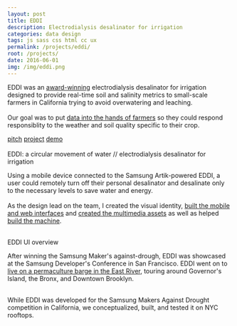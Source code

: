 ```yaml
---
layout: post
title: EDDI
description: Electrodialysis desalinator for irrigation
categories: data design
tags: js sass css html cc ux
permalink: /projects/eddi/
root: /projects/
date: 2016-06-01
img: /img/eddi.png
---
```


EDDI was an <a href="https://news.samsung.com/us/samsung-awards-eddi-iot-developer-team-winner-makers-against-drought-mad-global-challenge-curtis-sasaki/" target="_blank">award-winning</a> electrodialysis desalinator for irrigation designed to provide real-time soil and salinity metrics to small-scale farmers in California trying to avoid overwatering and leaching. 
<br>
<br>
Our goal was to put <a href="https://papermashea.github.io/smi/hello/work/eddi/pitch.pdf" target="_blank">data into the hands of farmers</a> so they could respond responsiblity to the weather and soil quality specific to their crop.

<div class="materials center">
	<a href="{{ site.baseurl }}/img/eddi/EDDI_pitch.pdf" target="_blank" class="post-resource" id="sources">pitch</a>
	<a href="https://www.youtube.com/watch?v=UJFghMIfyXA" target="_blank" class="post-resource" id="sources">project</a>
	<a href="{{ site.baseurl }}/img/eddi/eddi-demo.m4v" target="_blank" class="post-resource" id="sources">demo</a>
</div>


<div class="img_row">
	<img class="col half" src="{{ site.baseurl }}/img/eddi/eddi-waterday-loop.gif" alt="" title="eddi identity"/>
	<img class="col half" src="{{ site.baseurl }}/img/eddi/eddi.png" alt="" title="eddi product"/>
</div>
<div class="col three caption">
	EDDI: a circular movement of water // electrodialysis desalinator for irrigation
</div>

Using a mobile device connected to the Samsung Artik-powered EDDI, a user could remotely turn off their personal desalinator and desalinate only to the necessary levels to save water and energy. 
<br>
<br>
As the design lead on the team, I created the visual identity, <a href="https://github.com/water-alchemists" target="_blank">built the mobile and web interfaces</a> and <a href="https://www.youtube.com/watch?v=UJFghMIfyXA" target="_blank">created the multimedia assets</a> as well as helped <a href="https://medium.com/vision-for-tomorrow/one-year-later-how-eddi-went-from-idea-to-game-changing-drought-solution-a8f041cf8b8" target="_blank">build the machine</a>. 

<div class="img_full">
	<img class="col three" src="{{ site.baseurl }}/img/eddi/eddi_ui.png" alt="" title="eddi ui shots"/>
	<img class="col one" src="{{ site.baseurl }}/img/eddi/nav.gif" alt="" title="eddi ui shots"/>
	<img class="col one" src="{{ site.baseurl }}/img/eddi/dashboard.gif" alt="" title="eddi ui shots"/>
	<img class="col one" src="{{ site.baseurl }}/img/eddi/troubleshoot.gif" alt="" title="eddi ui shots"/>
</div>
<div class="col three caption">
	EDDI UI overview
</div>

After winning the Samsung Maker's against-drough, EDDI was showcased at the Samsung Developer's Conference in San Francisco. EDDI went on to <a href="https://medium.com/vision-for-tomorrow/one-year-later-how-eddi-went-from-idea-to-game-changing-drought-solution-a8f041cf8b8" target="_blank">live on a permaculture barge in the East River</a>, touring around Governor's Island, the Bronx, and Downtown Brooklyn.

<div class="img_full">
	<img class="col two" src="{{ site.baseurl }}/img/eddi/build/EDDIam00.jpg" alt="" title="eddi build process"/>
	<img class="col one" src="{{ site.baseurl }}/img/eddi/build/EDDIam06.jpg" alt="" title="eddi build process"/>
</div>
<div class="col three caption">
	While EDDI was developed for the Samsung Makers Against Drought competition in California, we conceptualized, built, and tested it on NYC rooftops.
</div>